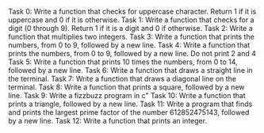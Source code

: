 Task 0: Write a function that checks for uppercase character. Return 1 if it is uppercase and 0 if it is otherwise.
Task 1: Write a function that checks for a digit (0 through 9). Return 1 if it is a digit and 0 if otherwise.
Task 2: Write a function that multiplies two integers.
Task 3: Write a function that prints the numbers, from 0 to 9, followed by a new line.
Task 4: Write a function that prints the numbers, from 0 to 9, followed by a new line. Do not print 2 and 4
Task 5: Write a function that prints 10 times the numbers, from 0 to 14, followed by a new line.
Task 6: Write a function that draws a straight line in the terminal.
Task 7: Write a function that draws a diagonal line on the terminal.
Task 8: Write a function that prints a square, followed by a new line.
Task 9: Write a fizzbuzz program in c"
Task 10: Write a function that prints a triangle, followed by a new line.
Task 11: Write a program that finds and prints the largest prime factor of the number 612852475143, followed by a new line.
Task 12: Write a function that prints an integer.
